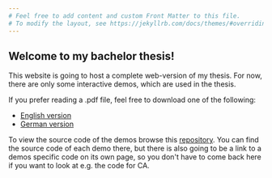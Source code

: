 ```yaml
---
# Feel free to add content and custom Front Matter to this file.
# To modify the layout, see https://jekyllrb.com/docs/themes/#overriding-theme-defaults
---
```


## Welcome to my bachelor thesis!

This website is going to host a complete web-version of my thesis. For now, there are only some interactive demos, which are used in the thesis. 

If you prefer reading a .pdf file, feel free to download one of the following:

- [English version](https://github.com/KevinHagen/KHollapse/)
- [German version](https://github.com/KevinHagen/KHollapse/)

To view the source code of the demos browse this [repository](https://github.com/KevinHagen/KHollapse/). You can find the source code of each demo there, but there is also going to be a link to a demos specific code on its own page, so you don't have to come back here if you want to look at e.g. the code for CA.